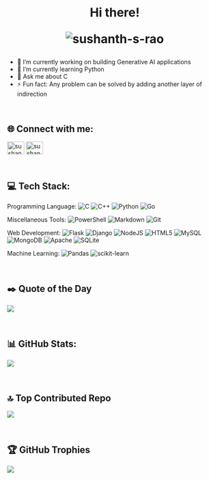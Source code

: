 <h1 align="center"> Hi there! 
<p align="center"> <img src="https://komarev.com/ghpvc/?username=sushanth-s-rao&label=Profile%20views&color=0e75b6&style=flat" alt="sushanth-s-rao" /> </p>
</h1>

- 🔭 I’m currently working on building Generative AI applications
- 🌱 I’m currently learning Python
- 💬 Ask me about C
- ⚡ Fun fact: Any problem can be solved by adding another layer of indirection

&nbsp;

## 🌐 Connect with me:
<p align="left">
<a href="https://linkedin.com/in/sushanth-s-rao" target="blank"><img align="center" src="https://img.shields.io/badge/LinkedIn-%230077B5.svg?logo=linkedin&logoColor=white" alt="sushanth-s-rao" height="30" width="40" /></a> <a href="https://www.leetcode.com/sushanth_s_rao" target="blank"><img align="center" src="https://raw.githubusercontent.com/rahuldkjain/github-profile-readme-generator/master/src/images/icons/Social/leet-code.svg" alt="sushanth_s_rao" height="30" width="40" /></a>

&nbsp;

## 💻 Tech Stack:

Programming Language: 
![C](https://img.shields.io/badge/c-%2300599C.svg?style=plastic&logo=c&logoColor=white) ![C++](https://img.shields.io/badge/c++-%2300599C.svg?style=plastic&logo=c%2B%2B&logoColor=white) ![Python](https://img.shields.io/badge/python-3670A0?style=plastic&logo=python&logoColor=ffdd54)  ![Go](https://img.shields.io/badge/go-%2300ADD8.svg?style=plastic&logo=go&logoColor=white)
  
Miscellaneous Tools:
![PowerShell](https://img.shields.io/badge/PowerShell-%235391FE.svg?style=plastic&logo=powershell&logoColor=white) ![Markdown](https://img.shields.io/badge/markdown-%23000000.svg?style=plastic&logo=markdown&logoColor=white) 
![Git](https://img.shields.io/badge/git-%23F05033.svg?style=plastic&logo=git&logoColor=white)


Web Development:
![Flask](https://img.shields.io/badge/flask-%23000.svg?style=plastic&logo=flask&logoColor=white) ![Django](https://img.shields.io/badge/django-%23092E20.svg?style=plastic&logo=django&logoColor=white) ![NodeJS](https://img.shields.io/badge/node.js-6DA55F?style=plastic&logo=node.js&logoColor=white)  ![HTML5](https://img.shields.io/badge/html5-%23E34F26.svg?style=plastic&logo=html5&logoColor=white) ![MySQL](https://img.shields.io/badge/mysql-4479A1.svg?style=plastic&logo=mysql&logoColor=white)  ![MongoDB](https://img.shields.io/badge/MongoDB-%234ea94b.svg?style=plastic&logo=mongodb&logoColor=white) ![Apache](https://img.shields.io/badge/apache-%23D42029.svg?style=plastic&logo=apache&logoColor=white) ![SQLite](https://img.shields.io/badge/sqlite-%2307405e.svg?style=plastic&logo=sqlite&logoColor=white) 

Machine Learning:
![Pandas](https://img.shields.io/badge/pandas-%23150458.svg?style=plastic&logo=pandas&logoColor=white) ![scikit-learn](https://img.shields.io/badge/scikit--learn-%23F7931E.svg?style=plastic&logo=scikit-learn&logoColor=white)

&nbsp;

## ✒️ Quote of the Day
![](https://quotes-github-readme.vercel.app/api?type=horizontal&theme=tokyonight)

&nbsp;

## 📊 GitHub Stats:
![](https://github-readme-stats.vercel.app/api?username=Sushanth-S-Rao&theme=tokyonight&hide_border=false&include_all_commits=true&count_private=false)<br/>

&nbsp;

## 🔝 Top Contributed Repo
![](https://github-contributor-stats.vercel.app/api?username=Sushanth-S-Rao&limit=5&theme=dark&combine_all_yearly_contributions=true)

&nbsp;

## 🏆 GitHub Trophies
![](https://github-profile-trophy.vercel.app/?username=Sushanth-S-Rao&theme=tokyonight&no-frame=false&no-bg=true&margin-w=4)


